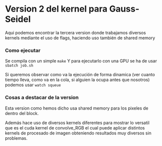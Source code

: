 # Version 2 del kernel para Gauss-Seidel

Aqui podemos encontrar la tercera version donde trabajamos diversos kernels
mediante el uso de flags, haciendo uso también de shared memory

### Como ejecutar

Se compila con un simple 
```make```
Y para ejecutarlo con una GPU se ha de usar
```sbatch job.sh```

Si queremos observar como va la ejecución de forma dinamica (ver cuanto tiempo lleva, como va en la cola, si alguien la ocupa antes que nosotros) podemos usar
```watch squeue```

### Cosas a destacar de la version

Esta version como hemos dicho usa shared memory para los pixeles de dentro del block.

Además hace uso de diversos kernels diferentes para mostrar lo versatil que es el cuda
kernel de convolve_RGB el cual puede aplicar distintos kernels de procesado de imagen
obteniendo resultados muy diversos sin problemas.


